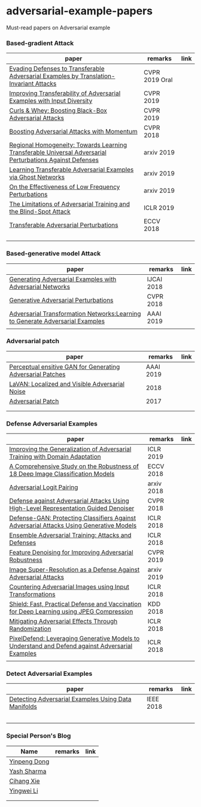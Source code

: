 # adversarial-example-papers
Must-read papers on Adversarial example


### Based-gradient Attack
| paper | remarks |    link    |
| ----- | ------- | ------ |
| [Evading Defenses to Transferable Adversarial Examples by Translation-Invariant Attacks](https://arxiv.org/abs/1904.02884)| CVPR 2019 Oral |  |
| [Improving Transferability of Adversarial Examples with Input Diversity](https://arxiv.org/pdf/1803.06978.pdf) | CVPR 2019 |  |
| [Curls & Whey: Boosting Black-Box Adversarial Attacks ](http://openaccess.thecvf.com/content_CVPR_2019/papers/Shi_Curls__Whey_Boosting_Black-Box_Adversarial_Attacks_CVPR_2019_paper.pdf) | CVPR 2019 |  |
| [Boosting Adversarial Attacks with Momentum](http://openaccess.thecvf.com/content_cvpr_2018/papers/Dong_Boosting_Adversarial_Attacks_CVPR_2018_paper.pdf) | CVPR 2018 |  |
| [Regional Homogeneity: Towards Learning Transferable Universal Adversarial Perturbations Against Defenses](https://arxiv.org/pdf/1904.00979.pdf) | arxiv 2019 |  |
| [Learning Transferable Adversarial Examples via Ghost Networks](https://arxiv.org/pdf/1812.03413.pdf) | arxiv 2019 |  |
| [On the Effectiveness of Low Frequency Perturbations](https://arxiv.org/abs/1903.00073) | arxiv 2019 |  |
| [The Limitations of Adversarial Training and the Blind-Spot Attack](https://openreview.net/forum?id=HylTBhA5tQ)| ICLR 2019 |  |
| [Transferable Adversarial Perturbations](http://openaccess.thecvf.com/content_ECCV_2018/html/Bruce_Hou_Transferable_Adversarial_Perturbations_ECCV_2018_paper.html) | ECCV 2018 |  |
| []() |  |  |
| []() |  |  |
| []() |  |  |


### Based-generative model Attack
| paper | remarks |    link    |
| ----- | ------- | ------ |
| [Generating Adversarial Examples with Adversarial Networks](https://www.ijcai.org/proceedings/2018/0543.pdf) | IJCAI 2018 |  |
| [Generative Adversarial Perturbations](http://openaccess.thecvf.com/content_cvpr_2018/html/Poursaeed_Generative_Adversarial_Perturbations_CVPR_2018_paper.html) | CVPR 2018 |  |
| [Adversarial Transformation Networks:Learning to Generate Adversarial Examples](https://www.aaai.org/ocs/index.php/AAAI/AAAI18/paper/view/16529)| AAAI 2019 |  |
| []() |  |  |

### Adversarial patch
| paper | remarks |    link    |
| ----- | ------- | ------ |
| [Perceptual ensitive GAN for Generating Adversarial Patches](http://sites.nlsde.buaa.edu.cn/~xlliu/aaai19.pdf)| AAAI 2019 |  |
| [LaVAN: Localized and Visible Adversarial Noise](https://arxiv.org/abs/1801.02608) | 2018 |  |
| [Adversarial Patch](https://arxiv.org/abs/1712.09665) | 2017 |  |
| []() |  |  |
| []() |  |  |

### Defense Adversarial Examples
| paper | remarks |    link    |
| ----- | ------- | ------ |
| [Improving the Generalization of Adversarial Training with Domain Adaptation](https://openreview.net/pdf?id=SyfIfnC5Ym) | ICLR 2019 |  |
| [A Comprehensive Study on the Robustness of 18 Deep Image Classification Models](https://eccv2018.org/openaccess/content_ECCV_2018/papers/Dong_Su_Is_Robustness_the_ECCV_2018_paper.pdf) | ECCV 2018 |  |
| [Adversarial Logit Pairing](https://arxiv.org/abs/1803.06373)| arxiv 2018 |  |
| [Defense against Adversarial Attacks Using High-Level Representation Guided Denoiser](http://openaccess.thecvf.com/content_cvpr_2018/papers/Liao_Defense_Against_Adversarial_CVPR_2018_paper.pdf)| CVPR 2018 |  |
| [Defense-GAN: Protecting Classifiers Against Adversarial Attacks Using Generative Models](https://openreview.net/forum?id=BkJ3ibb0-) | ICLR 2018 |  |
| [Ensemble Adversarial Training: Attacks and Defenses](https://openreview.net/forum?id=rkZvSe-RZ) | ICLR 2018 |  |
| [Feature Denoising for Improving Adversarial Robustness](http://openaccess.thecvf.com/content_CVPR_2019/papers/Xie_Feature_Denoising_for_Improving_Adversarial_Robustness_CVPR_2019_paper.pdf) | CVPR 2019 |  |
| [Image Super-Resolution as a Defense Against Adversarial Attacks](https://arxiv.org/abs/1901.01677) | arxiv 2019 |  |
| [Countering Adversarial Images using Input Transformations](https://openreview.net/forum?id=SyJ7ClWCb) | ICLR 2018 |  |
| [Shield: Fast, Practical Defense and Vaccination for Deep Learning using JPEG Compression](https://www.cc.gatech.edu/~dchau/papers/18-kdd-shield.pdf) | KDD 2018 |  |
| [Mitigating Adversarial Effects Through Randomization](https://openreview.net/pdf?id=Sk9yuql0Z) | ICLR 2018 |  |
| [PixelDefend: Leveraging Generative Models to Understand and Defend against Adversarial Examples](https://openreview.net/forum?id=rJUYGxbCW) | ICLR 2018 |  |
| []() |  |  |

### Detect Adversarial Examples
| paper | remarks |    link    |
| ----- | ------- | ------ |
| [Detecting Adversarial Examples Using Data Manifolds](https://ieeexplore.ieee.org/document/8599691) | IEEE 2018 |  |
| []() |  |  |
| []() |  |  |
| []() |  |  |
| []() |  |  |
| []() |  |  |


### Special Person's Blog
| Name | remarks |    link    |
| ----- | ------- | ------ |
| [Yinpeng Dong](http://ml.cs.tsinghua.edu.cn/~yinpeng/) | |  |
| [Yash Sharma](https://www.yash-sharma.com/) |  |  |
| [Cihang Xie](https://cihangxie.github.io/publications/) |  |  |
| [Yingwei Li](http://yingwei.li/publications/) |  |  |
| []() |  |  |
| []() |  |  |